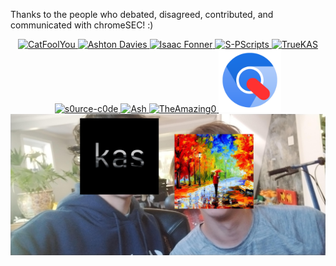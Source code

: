 Thanks to the people who debated, disagreed, contributed, and communicated with chromeSEC! :)
<p align="center">
  <a href="https://github.com/catfoolyou" target="_blank">
    <img src="https://github.com/catfoolyou.png" width="100" height="100" alt="CatFoolYou" />
  </a>
  <a href="https://github.com/AshtonDavies" target="_blank">
    <img src="https://github.com/AshtonDavies.png" width="100" height="100" alt="Ashton Davies" />
  </a>
  <a href="https://github.com/isaacfonner" target="_blank">
    <img src="https://github.com/isaacfonner.png" width="100" height="100" alt="Isaac Fonner" />
  </a>
  <a href="https://github.com/S-PScripts" target="_blank">
    <img src="https://github.com/S-PScripts.png" width="100" height="100" alt="S-PScripts" />
  </a>
  <a href="https://github.com/truekas" target="_blank">
    <img src="https://github.com/truekas.png" width="100" height="100" alt="TrueKAS" />
  </a>
  <a href="https://github.com/s0urce-c0de" target="_blank">
    <img src="https://github.com/s0urce-c0de.png" width="100" height="100" alt="s0urce-c0de" />
  </a>
  <a href="https://github.com/nightfallenxyz" target="_blank">
    <img src="https://github.com/nightfallenxyz.png" width="100" height="100" alt="Ash" />
  </a>
  <a href="https://github.com/theamazing0" target="_blank">
    <img src="https://github.com/theamazing0.png" width="100" height="100" alt="TheAmazing0" />
  </a>
  <a href="about:blank" target="_blank">
    <img src="src/GC.png" width="100" height="100" alt="ChromeSEC GC" />
  </a>
  
  <img src="src/kas.jpg" alt="Photo of Caen Jones and KAS" />
</p>
